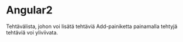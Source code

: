 # Angular2

Tehtävälista, johon voi lisätä tehtäviä Add-painiketta painamalla
tehtyjä tehtäviä voi yliviivata.



